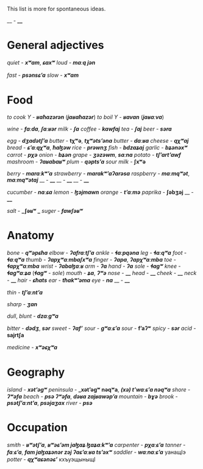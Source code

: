 This list is more for spontaneous ideas.

__ - **__**
# General adjectives
_quiet_ - **_xʷam_**, **_ɕaxʷ_**
_loud_ - **_maːq jən_**

_fast_ - **_psənsɕʼa_**
_slow_ - **_xʷam_**


# Food
_to cook Y_ - **_ʁaħazərən_** (**_jaʁaħazər_**)
_to boil Y_ - **_ʁavan_** (**_jaʁaːva_**) 

_wine_ - **_faːda_**, **_ʃaːʁər_**
_milk_ - **_ʃa_**
_coffee_ - **_kawfaj_**
_tea_ - **_ʃaj_**
_beer_ - **_səra_**

_egg_ - **_dʒadətʃʼa_**
_butter_ - **tχʷə**, **_tχʷətsʼəna_**
_butter_ - **_daːʁa_**
_cheese_ - **_qχʷaj_**
_bread_ - **_ɕʼaːqχʷa_**, **_ħaɮəw_**
_rice_ - **_prəwnʒ_**
_fish_ - **_bdzaʑaj_**
_garlic_ - **_bʑənəxʷ_**
_carrot_ - **_pχə_**
_onion_ - **_bʑən_**
_grape_ - **_ʒəzəwm_**, **_saːna_**
_potato_ - **_tʃʼartʼawf_**
_mashroom_ - **_ʔaʁabaʁʷ_**
_plum_ - **_qəptsʼa_**
_sour milk_ - **ʃxʷə**


_berry_ - **_maraːkʷʼa_**
_strawberry_ - **_marakʷʼaʔarəsa_**
_raspberry_ - **_maːmqʷət_**, **_maːmqʷətaj_**
__ - **__**
__ - **__**
__ - **__**

_cucumber_ - **_naːɕa_**
_lemon_ - **_ɮəjmawn_**
_orange_ - **_tʼaːmə_**
_paprika_ - **ʃəbʒəj**
__ - **__**

_salt_ - **_ʃəʁʷ _**
_suger_ - **_fawʃəʁʷ_**

# Anatomy
_bone_ - **_qʷəpɕħa_**
_elbow_ - **_ʔafraːtʃʼa_**
_ankle_ - **_ɬaːpqəna_**
_leg_ - **_ɬaːqʷa_**
_foot_ - **_ɬaːqʷa_**
_thumb_ - **_ʔapχʷaːmbaʃxʷa_**
_finger_ - **_ʔapa_**, **_ʔapχʷaːmba_**
_toe_ - **_ɬapχʷaːmba_**
_wrist_ - **_ʔabaɮaːʁ_**
_arm_ - **_ʔa_**
_hand_ - **_ʔa_**
_sole_ - **_ɬagʷ_**
_knee_ - **_ɬagʷaːʑa_** (**_ɬagʷ_** - _sole_)
_mouth_ - **_ʑa_**,  **_ʔʷə_**
_nose_ - **__**
_head_ - **__**
_cheek_ - **__**
_neck_ - **__**
_hair_ - **_ɕħats_**
_ear_ - **_tħakʷʼəma_**
_eye_ - **_na_**
__ - **__**



_thin_ - **_tʃʼaːntʼa_**


_sharp_ - **_ʒan_**


_dull_, _blunt_ - **_dzaːgʷa_**

_bitter_ - **_dədʒ_**, **_sər_**
_sweet_ - **_ʔafʼ_**
_sour_ - **_gʷaːɕʼa_**
_sour_ - **fʼaʔʷ**
_spicy_ - **_sər_**
_acid_ - **sajrtʃa**

_medicine_ - **_xʷəɕχʷa_**

# Geography

_island_ - **_xətʼəgʷ_**
_peninsula_ - **_xətʼəgʷ nəqʷa**, **_(xə) tʼwaːɕʼa nəqʷa_**
_shore_ - **_ʔʷəfa_**
_beach_ - **_psə ʔʷəfa_**, **_dəʁa zajʁawəpʼa_**
_mountain_ - **_bɣə_**
_brook_ - **_psətʃʼaːntʼa_**, **_psəjaʒax_**
_river_ - **_psə_**

# Occupation
_smith_ - **_ʁʷətʃʼa_**, **_ʁʷəɕʼəm jaɮaʑ ɮaʑaːkʷʼa_**
_carpenter_ - **_pχaːɕʼa_**
_tanner_ - **_faːɕʼa_**, **_fam jaɮaʑənər zəj ʔaɕʼaːʁa tsʼəxʷ_**
_saddler_ - **_waːnaːɕʼa_** уанащIэ
_potter_ - **_qχʷaɕənəɕʼ_** кхъуэщыныщI